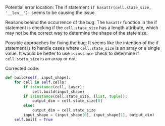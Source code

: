 Potential error location: The if statement `if hasattr(cell.state_size, '__len__'):` seems to be causing the issue.

Reasons behind the occurrence of the bug: The `hasattr` function in the if statement is checking if the `cell.state_size` has a length attribute, which may not be the correct way to determine the shape of the state size.

Possible approaches for fixing the bug: It seems like the intention of the if statement is to handle cases where `cell.state_size` is an array or a single value. It would be better to use `isinstance` check to determine if `cell.state_size` is an array or not.

Corrected code:

```python
def build(self, input_shape):
    for cell in self.cells:
        if isinstance(cell, Layer):
            cell.build(input_shape)
        if isinstance(cell.state_size, (list, tuple)):
            output_dim = cell.state_size[0]
        else:
            output_dim = cell.state_size
        input_shape = (input_shape[0], input_shape[1], output_dim)
    self.built = True
```